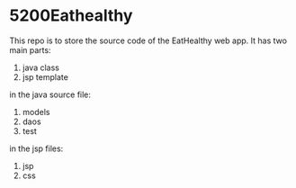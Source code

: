 # 5200Eathealthy
This repo is to store the source code of the EatHealthy web app. It has two main parts:
1. java class
2. jsp template

in the java source file:
1. models
2. daos
3. test

in the jsp files:
1. jsp
2. css
